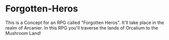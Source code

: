 # Forgotten-Heros
This is a Concept for an RPG called "Forgotten Heros". It'll take place in the realm of Arcanier. In this RPG you'll traverse the lands of  Orcalium to the Mushroom Land!
